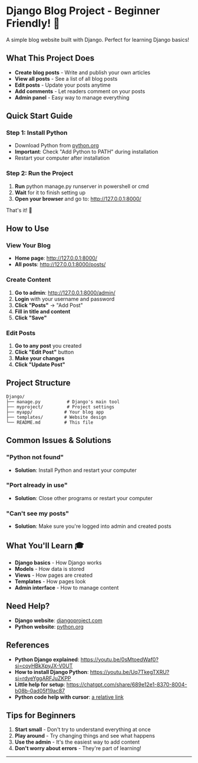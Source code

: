 # Django Blog Project - Beginner Friendly! 🚀

A simple blog website built with Django. Perfect for learning Django basics!

## What This Project Does 

- **Create blog posts** - Write and publish your own articles
- **View all posts** - See a list of all blog posts
- **Edit posts** - Update your posts anytime
- **Add comments** - Let readers comment on your posts
- **Admin panel** - Easy way to manage everything

## Quick Start Guide 

### Step 1: Install Python
- Download Python from [python.org](https://www.python.org/downloads/)
- **Important**: Check "Add Python to PATH" during installation
- Restart your computer after installation

### Step 2: Run the Project
1. **Run** python manage.py runserver in powershell or cmd
2. **Wait** for it to finish setting up
3. **Open your browser** and go to: http://127.0.0.1:8000/

That's it! 🎉

## How to Use 

### View Your Blog
- **Home page**: http://127.0.0.1:8000/
- **All posts**: http://127.0.0.1:8000/posts/

### Create Content
1. **Go to admin**: http://127.0.0.1:8000/admin/
2. **Login** with your username and password
3. **Click "Posts"** → "Add Post"
4. **Fill in title and content**
5. **Click "Save"**

### Edit Posts
1. **Go to any post** you created
2. **Click "Edit Post"** button
3. **Make your changes**
4. **Click "Update Post"**

## Project Structure 

```
Django/
├── manage.py          # Django's main tool
├── myproject/         # Project settings
├── myapp/            # Your blog app
├── templates/        # Website design
└── README.md         # This file
```

## Common Issues & Solutions 

### "Python not found"
- **Solution**: Install Python and restart your computer

### "Port already in use"
- **Solution**: Close other programs or restart your computer

### "Can't see my posts"
- **Solution**: Make sure you're logged into admin and created posts

## What You'll Learn 🎓

- **Django basics** - How Django works
- **Models** - How data is stored
- **Views** - How pages are created
- **Templates** - How pages look
- **Admin interface** - How to manage content

## Need Help? 

- **Django website**: [djangoproject.com](https://www.djangoproject.com/)
- **Python website**: [python.org](https://www.python.org/)

## References

- **Python Django explained**: https://youtu.be/0sMtoedWaf0?si=coyHBkXpyJX-V0UT
- **How to install Django Python**: https://youtu.be/Uq7TkegTXRU?si=rdyeYggARFJuZKPP
- **Little help for setup**: https://chatgpt.com/share/689e12e1-8370-8004-b08b-0ad05f19ac87
- **Python code help with cursor**: [a relative link](cursor_help_with_django_project_setup.md)

## Tips for Beginners

1. **Start small** - Don't try to understand everything at once
2. **Play around** - Try changing things and see what happens
3. **Use the admin** - It's the easiest way to add content
4. **Don't worry about errors** - They're part of learning!

---
